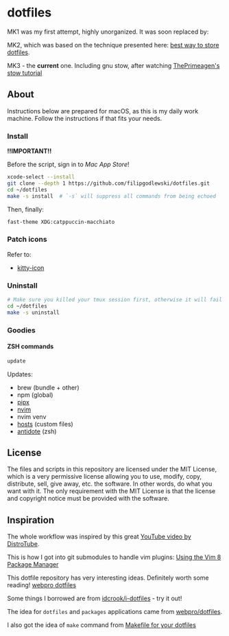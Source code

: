 # dotfiles

MK1 was my first attempt, highly unorganized. It was soon replaced by:

MK2, which was based on the technique presented here:
[best way to store dotfiles](https://developer.atlassian.com/blog/2016/02/best-way-to-store-dotfiles-git-bare-repo/).

MK3 - the **current** one. Including gnu stow,
after watching [ThePrimeagen's stow tutorial](https://www.youtube.com/watch?v=tkUllCAGs3c)

## About

Instructions below are prepared for macOS, as this is my daily work machine.
Follow the instructions if that fits your needs.

### Install

**!!IMPORTANT!!**

Before the script, sign in to *Mac App Store*!

```bash
xcode-select --install
git clone --depth 1 https://github.com/filipgodlewski/dotfiles.git
cd ~/dotfiles
make -s install  # `-s` will suppress all commands from being echoed
```

Then, finally:

```bash
fast-theme XDG:catppuccin-macchiato
```

### Patch icons

Refer to:
- [kitty-icon](https://github.com/DinkDonk/kitty-icon)

### Uninstall

```bash
# Make sure you killed your tmux session first, otherwise it will fail
cd ~/dotfiles
make -s uninstall
```

### Goodies

#### ZSH commands

```bash
update
```

Updates:

- brew (bundle + other)
- npm (global)
- [pipx](https://github.com/pypa/pipx)
- [nvim](https://github.com/neovim/neovim)
- nvim venv
- [hosts](https://github.com/StevenBlack/hosts) (custom files)
- [antidote](https://github.com/mattmc3/antidote) (zsh)

## License

The files and scripts in this repository are licensed under the MIT License,
which is a very permissive license allowing you to use, modify, copy,
distribute, sell, give away, etc. the software.
In other words, do what you want with it.
The only requirement with the MIT License is that the license and
copyright notice must be provided with the software.

## Inspiration

The whole workflow was inspired by this great [YouTube video by DistroTube](https://www.youtube.com/watch?v=tBoLDpTWVOM).

This is how I got into git submodules to handle vim plugins:
[Using the Vim 8 Package Manager](https://dvonrohr.com/2016/12/11/vim-package-manager/)

This dotfile repository has very interesting ideas. Definitely worth some reading!
[webpro dotfiles](https://github.com/webpro/dotfiles)

Some things I borrowed are from
[idcrook/i-dotfiles](https://github.com/idcrook/i-dotfiles) - try it out!

The idea for `dotfiles` and `packages` applications came from [webpro/dotfiles](https://github.com/webpro/dotfiles).

I also got the idea of `make` command from [Makefile for your dotfiles](https://polothy.github.io/post/2018-10-09-makefile-dotfiles/)
